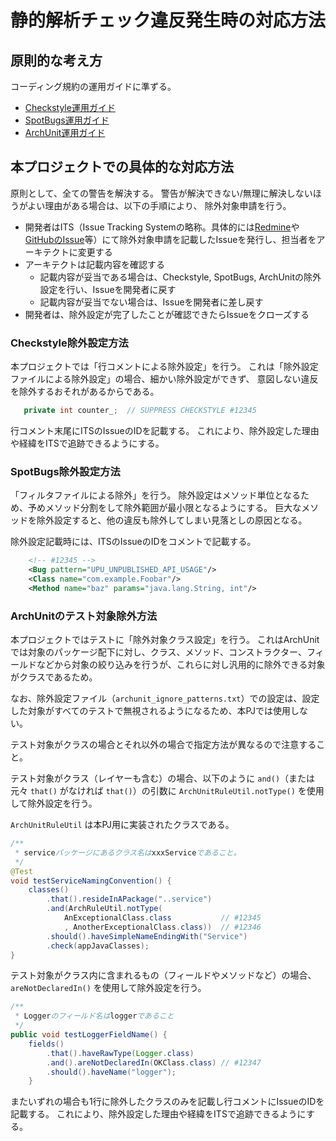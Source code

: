 # 静的解析チェック違反発生時の対応方法

## 原則的な考え方

コーディング規約の運用ガイドに準ずる。

- [Checkstyle運用ガイド](https://github.com/nablarch-development-standards/nablarch-style-guide/blob/master/java/staticanalysis/checkstyle/docs/Ops-Rule.md)
- [SpotBugs運用ガイド](https://github.com/nablarch-development-standards/nablarch-style-guide/blob/master/java/staticanalysis/spotbugs/docs/Ops-Rule.md)
- [ArchUnit運用ガイド](https://github.com/nablarch-development-standards/nablarch-style-guide/blob/master/java/staticanalysis/archunit/docs/Ops-Rule.md)

## 本プロジェクトでの具体的な対応方法

原則として、全ての警告を解決する。
警告が解決できない/無理に解決しないほうがよい理由がある場合は、以下の手順により、
除外対象申請を行う。

- 開発者はITS（Issue Tracking Systemの略称。具体的には[Redmine](https://www.redmine.org)や[GitHubのIssue](https://docs.github.com/ja/issues)等）にて除外対象申請を記載したIssueを発行し、担当者をアーキテクトに変更する
- アーキテクトは記載内容を確認する
  - 記載内容が妥当である場合は、Checkstyle, SpotBugs, ArchUnitの除外設定を行い、Issueを開発者に戻す
  - 記載内容が妥当でない場合は、Issueを開発者に差し戻す
- 開発者は、除外設定が完了したことが確認できたらIssueをクローズする

### Checkstyle除外設定方法

本プロジェクトでは「行コメントによる除外設定」を行う。
これは「除外設定ファイルによる除外設定」の場合、細かい除外設定ができず、
意図しない違反を除外するおそれがあるからである。

``` java
   private int counter_;  // SUPPRESS CHECKSTYLE #12345
```

行コメント末尾にITSのIssueのIDを記載する。
これにより、除外設定した理由や経緯をITSで追跡できるようにする。

### SpotBugs除外設定方法

「フィルタファイルによる除外」を行う。
除外設定はメソッド単位となるため、予めメソッド分割をして除外範囲が最小限となるようにする。
巨大なメソッドを除外設定すると、他の違反も除外してしまい見落としの原因となる。

除外設定記載時には、ITSのIssueのIDをコメントで記載する。

``` xml
    <!-- #12345 -->
    <Bug pattern="UPU_UNPUBLISHED_API_USAGE"/>
    <Class name="com.example.Foobar"/>
    <Method name="baz" params="java.lang.String, int"/>
```

### ArchUnitのテスト対象除外方法

本プロジェクトではテストに「除外対象クラス設定」を行う。
これはArchUnitでは対象のパッケージ配下に対し、クラス、メソッド、コンストラクター、フィールドなどから対象の絞り込みを行うが、これらに対し汎用的に除外できる対象がクラスであるため。

なお、除外設定ファイル（`archunit_ignore_patterns.txt`）での設定は、設定した対象がすべてのテストで無視されるようになるため、本PJでは使用しない。

テスト対象がクラスの場合とそれ以外の場合で指定方法が異なるので注意すること。

テスト対象がクラス（レイヤーも含む）の場合、以下のように `and()`（または元々 `that()` がなければ `that()`）の引数に `ArchUnitRuleUtil.notType()` を使用して除外設定を行う。

`ArchUnitRuleUtil` は本PJ用に実装されたクラスである。

``` java
/**
 * serviceパッケージにあるクラス名はxxxServiceであること。
 */
@Test
void testServiceNamingConvention() {
    classes()
        .that().resideInAPackage("..service")
        .and(ArchRuleUtil.notType(
            AnExceptionalClass.class           // #12345
            , AnotherExceptionalClass.class))  // #12346
        .should().haveSimpleNameEndingWith("Service")
        .check(appJavaClasses);
}
```

テスト対象がクラス内に含まれるもの（フィールドやメソッドなど）の場合、 `areNotDeclaredIn()` を使用して除外設定を行う。

``` java
/**
 * Loggerのフィールド名はloggerであること
 */
public void testLoggerFieldName() {
    fields()
        .that().haveRawType(Logger.class)
        .and().areNotDeclaredIn(OKClass.class) // #12347
        .should().haveName("logger");
    }
```

またいずれの場合も1行に除外したクラスのみを記載し行コメントにIssueのIDを記載する。
これにより、除外設定した理由や経緯をITSで追跡できるようにする。
